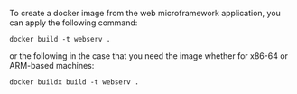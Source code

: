 To create a docker image from the web microframework application, you can apply the following command:

``docker build -t webserv .``


or the following in the case that you need the image whether for x86-64 or ARM-based machines:

``docker buildx build -t webserv .``
